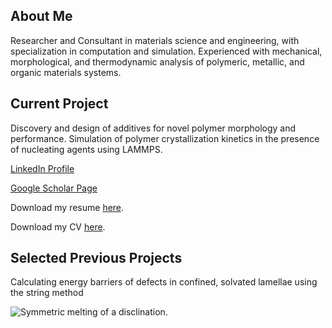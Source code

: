 ## About Me

Researcher and Consultant in materials science and engineering, with specialization in computation and simulation. Experienced with mechanical, morphological, and thermodynamic analysis of polymeric, metallic, and organic materials systems.


## Current Project

Discovery and design of additives for novel polymer morphology and performance. Simulation of polymer crystallization kinetics in the presence of nucleating agents using LAMMPS. 


[LinkedIn Profile](https://www.linkedin.com/in/corinne-carpenter/)

[Google Scholar Page](https://goo.gl/W875ni)

Download my resume [here]({{corinne-carpenter.github.io}}/Resume_CCarpenter.pdf).

Download my CV [here]({{corinne-carpenter.github.io}}/CV_CCarpenter.pdf).


## Selected Previous Projects

Calculating energy barriers of defects in confined, solvated lamellae using the string method

![Symmetric melting of a disclination.]({{corinne-carpenter.github.io}}/S_noSolvent.gif)
